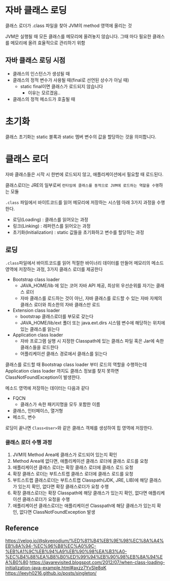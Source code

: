 # 자바 클래스 로딩
클래스 로더가 .class 파일을 찾아 JVM의 method 영역에 올리는 것 

JVM은 실행될 때 모든 클래스를 메모리에 올려놓지 않습니다. 그때 마다 필요한 클래스를 메모리에 올려 효율적으로 관리하기 위함

## 자바 클래스 로딩 시점
* 클래스의 인스턴스가 생성될 때
* 클래스의 정적 변수가 사용될 때(final로 선언된 상수가 아닐 때)
    * static final이면 클래스가 로드되지 않습니다
        * 이유는 모르겠음..
* 클래스의 정적 메소드가 호출될 때

# 초기화
클래스 초기화는 static 블록과 static 멤버 변수의 값을 할당하는 것을 의미합니다.

# 클래스 로더
자바 클래스들은 시작 시 한번에 로드되지 않고, 애플리케이션에서 필요할 때 로드된다.

클래스로더는 JRE의 일부로써 `런타임에 클래스를 동적으로 JVM에 로드하는 역할을 수행`하는 모듈

`.class` 파일에서 바이트코드를 읽어 메모리에 저장하는 시스템 아래 3가지 과정을 수행한다.

* 로딩(Loading) : 클래스를 읽어오는 과정
* 링크(Linking) : 레퍼런스를 읽어오는 과정
* 초기화(Initialization) : static 값들을 초기화하고 변수를 할당하는 과정

## 로딩
`.class`파일에서 바이트코드를 읽어 적절한 바이너리 데이터를 만들어 메모리의 메소드 영역에 저장하는 과정, 3가지 클래스 로더를 제공한다

* Bootstrap class loader
    * JAVA_HOME/lib 에 있는 코어 자바 API 제공, 최상위 우선순위를 자기는 클래스 로더
    * 자바 클래스를 로드하는 것이 아닌, 자바 클래스를 로드할 수 있는 자바 자체의 클래스 로더와 최소한의 자바 클래스만 로드
* Extension class loader
    * bootstrap 클래스로더를 부모로 갖는다
    * JAVA_HOME/lib/ext 폴더 또는 java.ext.dirs 시스템 변수에 해당하는 위치에 있는 클래스를 읽는다
* Application class loader
    * 자바 프로그램 실행 시 지정한 Classpath에 있는 클래스 파일 혹은 Jar에 속한 클래스들을 로드한다
    * 어플리케이션 클래스 경로에서 클래스를 읽는다

클래스를 로드할 때 Bootstrap class loader 부터 로드의 역할을 수행하는데 Application class loader 까지도 클래스 정보를 찾지 못하면 ClassNotFoundException이 발생한다.

메소드 영역에 저장하는 데이터는 다음과 같다
* FQCN
    * 클래스가 속한 패키지명을 모두 포함한 이름
* 클래스, 인터페이스, 열거형
* 메소드, 변수

로딩이 끝나면 `Class<User>`와 같은 클래스 객체를 생성하여 힙 영역에 저장한다.

### 클래스 로더 수행 과정
1. JVM의 Method Area에 클래스가 로드되어 있는지 확인
2. Method Area에 없다면, 애플리케이션 클래스 로더에 클래스 로드를 요청
3. 애플리케이션 클래스 로더는 확장 클래스 로더에 클래스 로드 요청
4. 확장 클래스 로더는 부트스트랩 클래스 로더에 클래스 로드를 요청
5. 부트스트랩 클래스로더는 부트스트랩 Classpath(JDK, JRE, LIB)에 해당 클래스가 있는지 확인, 없다면 확장 클래스로더가 요청 수행
6. 확장 클래스로더는 확장 Classpath에 해당 클래스가 있는지 확인, 없다면 애플리케이션 클래스로더가 요청을 수행
7. 애플리케이션 클래스로더는 애플리케이션 Classpath에 해당 클래스가 있는지 확인, 없다면 ClassNotFoundException 발생

## Reference
https://velog.io/@skyepodium/%ED%81%B4%EB%9E%98%EC%8A%A4%EB%8A%94-%EC%96%B8%EC%A0%9C-%EB%A1%9C%EB%94%A9%EB%90%98%EA%B3%A0-%EC%B4%88%EA%B8%B0%ED%99%94%EB%90%98%EB%8A%94%EA%B0%80
https://javarevisited.blogspot.com/2012/07/when-class-loading-initialization-java-example.html#axzz7YvSIe8qK
https://leeyh0216.github.io/posts/singleton/